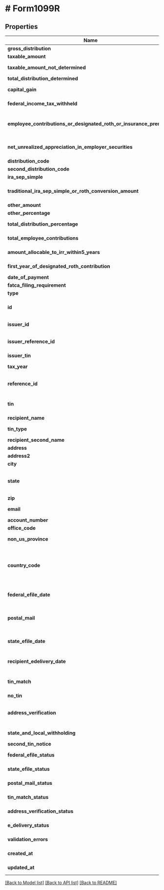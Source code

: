 # # Form1099R

## Properties

Name | Type | Description | Notes
------------ | ------------- | ------------- | -------------
**gross_distribution** | **float** | Gross distribution | [optional]
**taxable_amount** | **float** | Taxable amount | [optional]
**taxable_amount_not_determined** | **bool** | Taxable amount not determined | [optional]
**total_distribution_determined** | **bool** | Total distribution | [optional]
**capital_gain** | **float** | Capital gain (included in Box 2a) | [optional]
**federal_income_tax_withheld** | **float** | Federal income tax withheld | [optional]
**employee_contributions_or_designated_roth_or_insurance_premiums** | **float** | Employee contributions/Designated Roth contributions or insurance premiums | [optional]
**net_unrealized_appreciation_in_employer_securities** | **float** | Net unrealized appreciation in employer&#39;s securities | [optional]
**distribution_code** | **string** | Distribution code | [optional]
**second_distribution_code** | **string** | Second distribution code | [optional]
**ira_sep_simple** | **bool** | IRA/SEP/SIMPLE | [optional]
**traditional_ira_sep_simple_or_roth_conversion_amount** | **float** | Traditional IRA/SEP/SIMPLE or Roth conversion amount | [optional]
**other_amount** | **float** | Other amount | [optional]
**other_percentage** | **string** | Other percentage | [optional]
**total_distribution_percentage** | **string** | Total distribution percentage | [optional]
**total_employee_contributions** | **float** | Total employee contributions | [optional]
**amount_allocable_to_irr_within5_years** | **float** | Amount allocable to IRR within 5 years | [optional]
**first_year_of_designated_roth_contribution** | **string** | First year of designated Roth contribution | [optional]
**date_of_payment** | **\DateTime** | Date of payment | [optional]
**fatca_filing_requirement** | **bool** | FATCA filing requirement | [optional]
**type** | **string** | Form type |
**id** | **string** | Form ID. Unique identifier set when the record is created. | [optional] [readonly]
**issuer_id** | **string** | Issuer ID - only required when creating forms | [optional]
**issuer_reference_id** | **string** | Issuer Reference ID - only required when creating forms | [optional]
**issuer_tin** | **string** | Issuer TIN - readonly | [optional]
**tax_year** | **int** | Tax Year - only required when creating forms | [optional]
**reference_id** | **string** | Internal reference ID. Never shown to any agency or recipient. | [optional]
**tin** | **string** | Recipient&#39;s Federal Tax Identification Number (TIN). | [optional]
**recipient_name** | **string** | Recipient name |
**tin_type** | **string** | Type of TIN (Tax ID Number) | [optional]
**recipient_second_name** | **string** | Recipient second name | [optional]
**address** | **string** | Address. |
**address2** | **string** | Address line 2. | [optional]
**city** | **string** | City. |
**state** | **string** | Two-letter US state or Canadian province code (required for US/CA addresses). | [optional]
**zip** | **string** | ZIP/postal code. | [optional]
**email** | **string** | Recipient&#39;s Contact email address. | [optional]
**account_number** | **string** | Account number | [optional]
**office_code** | **string** | Office code | [optional]
**non_us_province** | **string** | Province or region for non-US/CA addresses. | [optional]
**country_code** | **string** | Two-letter IRS country code (e.g., &#39;US&#39;, &#39;CA&#39;), as defined at https://www.irs.gov/e-file-providers/country-codes. |
**federal_efile_date** | **\DateTime** | Date when federal e-filing should be scheduled for this form | [optional]
**postal_mail** | **bool** | Boolean indicating that postal mailing to the recipient should be scheduled for this form | [optional]
**state_efile_date** | **\DateTime** | Date when state e-filing should be scheduled for this form | [optional]
**recipient_edelivery_date** | **\DateTime** | Date when recipient e-delivery should be scheduled for this form | [optional]
**tin_match** | **bool** | Boolean indicating that TIN Matching should be scheduled for this form | [optional]
**no_tin** | **bool** | No TIN indicator | [optional]
**address_verification** | **bool** | Boolean indicating that address verification should be scheduled for this form | [optional]
**state_and_local_withholding** | [**\AvalaraSDK\ModelA1099V2\StateAndLocalWithholding**](StateAndLocalWithholding.md) | State and local withholding information | [optional]
**second_tin_notice** | **bool** | Second TIN notice | [optional]
**federal_efile_status** | [**\AvalaraSDK\ModelA1099V2\Form1099StatusDetail**](Form1099StatusDetail.md) | Federal e-file status | [optional] [readonly]
**state_efile_status** | [**\AvalaraSDK\ModelA1099V2\StateEfileStatusDetail[]**](StateEfileStatusDetail.md) | State e-file status | [optional] [readonly]
**postal_mail_status** | [**\AvalaraSDK\ModelA1099V2\Form1099StatusDetail**](Form1099StatusDetail.md) | Postal mail to recipient status | [optional] [readonly]
**tin_match_status** | [**\AvalaraSDK\ModelA1099V2\Form1099StatusDetail**](Form1099StatusDetail.md) | TIN Match status | [optional] [readonly]
**address_verification_status** | [**\AvalaraSDK\ModelA1099V2\Form1099StatusDetail**](Form1099StatusDetail.md) | Address verification status | [optional] [readonly]
**e_delivery_status** | [**\AvalaraSDK\ModelA1099V2\Form1099StatusDetail**](Form1099StatusDetail.md) | EDelivery status | [optional] [readonly]
**validation_errors** | [**\AvalaraSDK\ModelA1099V2\ValidationError[]**](ValidationError.md) | Validation errors | [optional] [readonly]
**created_at** | **\DateTime** | Date time when the record was created. | [optional] [readonly]
**updated_at** | **\DateTime** | Date time when the record was last updated. | [optional] [readonly]

[[Back to Model list]](../../../README.md#models) [[Back to API list]](../../../README.md#endpoints) [[Back to README]](../../../README.md)
